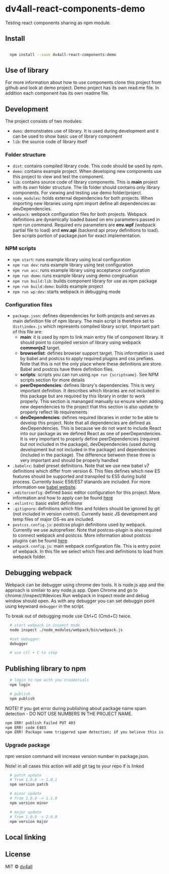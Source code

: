 # dv4all-react-components-demo

Testing react components sharing as npm module.

## Install

```bash

  npm install --save dv4all-react-components-demo

```

## Use of library

For more information about how to use components clone this project from github and look at demo project.
Demo project has its own read.me file. In addition each component has its own readme file.

## Development

The project consists of two modules:

- `demo`: demonstrates use of library. It is used during development and it can be used to show basic use of library component
- `lib`: the source code of library itself

### Folder structure

- `dist`: contains compiled library code. This code should be used by npm.
- `demo`: contains example project. When developing new components use this project to view and test the component.
- `lib`: contains source code of library components. This is **main** project with its own folder structure. The lib folder should contains only library components. For viewing and testing use demo folder/project.
- `node_modules`: holds external dependencies for both projects. When importing new libraries using npm import define all dependencies as devDependencies.
- `webpack`: webpack configuration files for both projects. Webpack definitions are dynamically loaded based on env parameters passed in npm run command. Required env parameters are **env.wpf** (webpack partial file to load) and **env.api** (backend api proxy definitions to load). See scripts portion of package.json for exact implementation.


### NPM scripts

- `npm start`: runs example library using local configuration
- `npm run dev`: runs example library using test configuration
- `npm run acc`: runs example library using acceptance configuration
- `npm run demo`: runs example library using demo congiruation
- `npm run build:lib`: builds component library for use as npm package
- `npm run build:demo`: builds example project
- `npm run wp:dev`: starts webpack in debugging mode

### Configuration files

- `package.json`: defines dependencies for both projects and serves as main definition file of npm library. The main script is therefore set to `dist\index.js` which represents compiled library script. Important part of this file are:
    - **main**: it is used by npm to link main entry file of component library. It should point to compiled version of library using webpack **commonjs2** target.
    - **browserlist**: defines browser support target. This information is used by babel and postcss to apply required plugins and css prefixes. Note that this is not the only place where these definitions are store. Babel and postcss have there definition files.
    - **scripts**: scripts you can run using `npm run {scriptname}`. See NPM scripts section for more details
    - **peerDependencies**: defines library's dependencies. This is very important definition. It describes which libraries are not included in this package but are required by this library in order to work properly. This section is mananged manually so ensure when adding new dependencies to the project that this section is also update to properly reflect lib requirements
    - **devDependencies**: defines required libraries in order to be able to develop this project. Note that all dependencies are defined as devDependencies. This is because we do not want to include React into our package as we defined React as one of peerDependencies. It is very important to properly define peerDependencies (required but not included in the package), devDependencies (used during development but not included in the package) and dependencies (included in the package). The difference between these three is very important and should be properly handled
- `.babelrc`: babel preset definitions. Note that we use new babel v7 definitions which differ from version 6. This files defines which new ES features should be supported and transpiled to ES5 during build process. Currently basic ES6/ES7 stanards are included. For more information see [babel website](https://babeljs.io/docs/en/babel-preset-env).
- `.editorconfig`: defined basic editor configuration for this project. More information and how to apply can be found [here](https://editorconfig.org/)
- `.eslintrc`: basic eslint definitions
- `.gitignore`: definitions which files and folders should be ignored by git (not included in version control). Currently basic JS development and temp files of major OS-es are included.
- `postcss.config.js`: postcss plugin definitions used by webpack. Currently we use autoprefixer. Note that postcss-plugin is also required to connect webpack and postcss. More information about postcss plugins can be found [here](https://postcss.org/)
- `webpack.config.js`: main webpack configuration file. This is entry point of webpack. In this file we select which files and definitions to load from webpack folder.


## Debugging webpack

Webpack can be debugger using chrome dev tools. It is node.js app and the approach is similair to any node.js app. Open Chrome and go to chrome://inspect/#devices
Run webpack in inspect mode and debug window should open. As with any debugger you can set debuggin point using keywoard `debugger` in the script.

To break out of debugging mode use Ctrl+C (Cmd+C) twice.

```bash
  # start webpack in inspect mode
  node inspect ./node_modules/webpack/bin/webpack.js

  #set debugger
  debugger

  # use ctl + C to stop

```

## Publishing library to npm

```bash
  # login to npm with you credentials
  npm login

  # publish
  npm publish
```

NOTE! If you get error during publishing about package name spam detection - DO NOT USE NUMBERS IN THE PROJECT NAME.

```bash
npm ERR! publish Failed PUT 403
npm ERR! code E403
npm ERR! Package name triggered spam detection; if you believe this is in error, please contact support@npmjs.com : dv4all-react-w4-npm
```

### Upgrade package

npm version command will increase version number in package.json.

Note! in all cases this action will add git tag to your repo if is linked

```bash
  # patch update
  # from 1.0.0 -> 1.0.1
  npm version patch

  # minor update
  # from 1.0.0 -> 1.1.0
  npm version minor

  # major update
  # from 1.0.0 -> 2.0.0
  npm version major

```

## Local linking




## License

MIT © [dv4all](https://github.com/dmijatovic)
